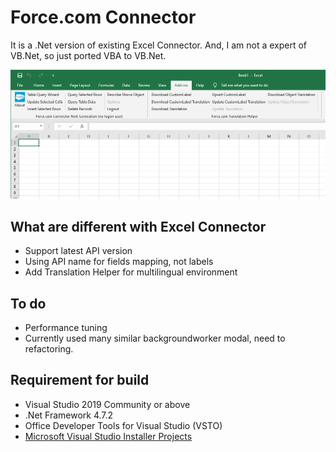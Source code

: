 # Force.com Connector
It is a .Net version of existing Excel Connector.
And, I am not a expert of VB.Net, so just ported VBA to VB.Net.

![ForceConnector](./force-connector.png)

## What are different with Excel Connector
 * Support latest API version
 * Using API name for fields mapping, not labels
 * Add Translation Helper for multilingual environment

## To do
 * Performance tuning
 * Currently used many similar backgroundworker modal, need to refactoring.
 
## Requirement for build
 * Visual Studio 2019 Community or above
 * .Net Framework 4.7.2
 * Office Developer Tools for Visual Studio (VSTO)
 * [Microsoft Visual Studio Installer Projects](https://marketplace.visualstudio.com/items?itemName=VisualStudioClient.MicrosoftVisualStudio2017InstallerProjects)

 